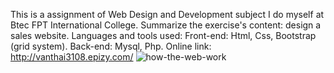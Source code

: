This is a assignment of Web Design and Development subject I do myself at Btec FPT International College.
Summarize the exercise's content: design a sales website.
Languages and tools used:
Front-end: Html, Css, Bootstrap (grid system).
Back-end: Mysql, Php.
Online link: http://vanthai3108.epizy.com/
![how-the-web-work](https://github.com/vanthai3108/Sales-website---Btec-Assignment---/blob/master/images/how-the-web-work.png)